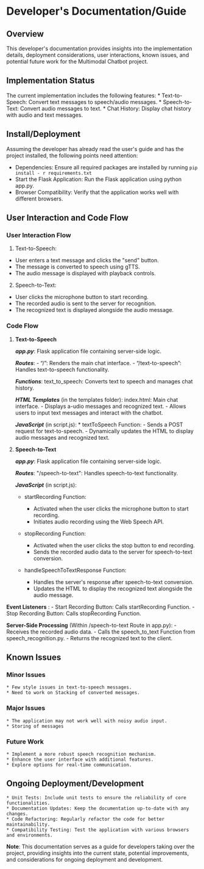 # Developer's Documentation/Guide

## Overview

This developer's documentation provides insights into the implementation details, deployment considerations, user interactions, known issues, and potential future work for the Multimodal Chatbot project.

## Implementation Status

The current implementation includes the following features:
    * Text-to-Speech: Convert text messages to speech/audio messages.
    * Speech-to-Text: Convert audio messages to text.
    * Chat History: Display chat history with audio and text messages.

## Install/Deployment

Assuming the developer has already read the user's guide and has the project installed, the following points need attention:

*	Dependencies: Ensure all required packages are installed by running 
        ``` pip install - r requirements.txt ```
*	Start the Flask Application: Run the Flask application using python app.py.
*	Browser Compatibility: Verify that the application works well with different browsers.

## User Interaction and Code Flow

### User Interaction Flow

1.	Text-to-Speech:
*   User enters a text message and clicks the "send" button.
*	The message is converted to speech using gTTS.
*	The audio message is displayed with playback controls.

2.	Speech-to-Text:
*	User clicks the microphone button to start recording.
*	The recorded audio is sent to the server for recognition.
*	The recognized text is displayed alongside the audio message.

### Code Flow

1. **Text-to-Speech**

    ***app.py***: Flask application file containing server-side logic.

    ***Routes***:
        - “/”: Renders the main chat interface.
        - “/text-to-speech”: Handles text-to-speech functionality.

    ***Functions***:
        text_to_speech: Converts text to speech and manages chat history.

    ***HTML Templates*** (in the templates folder):
    index.html: Main chat interface.
        - Displays a-udio messages and recognized text.
        - Allows users to input text messages and interact with the chatbot.

    ***JavaScript*** (in script.js):
        * textToSpeech Function:
            - Sends a POST request for text-to-speech.
            - Dynamically updates the HTML to display audio messages and recognized text.

2.  **Speech-to-Text**

    ***app.py***: Flask application file containing server-side logic.

    ***Routes***:
        "/speech-to-text": Handles speech-to-text functionality.

    ***JavaScript*** (in script.js):
    * startRecording Function:
        - Activated when the user clicks the microphone button to start recording.
        - Initiates audio recording using the Web Speech API.

    * stopRecording Function:
        - Activated when the user clicks the stop button to end recording.
        - Sends the recorded audio data to the server for speech-to-text conversion.

    * handleSpeechToTextResponse Function:
        - Handles the server's response after speech-to-text conversion.
        - Updates the HTML to display the recognized text alongside the audio message.

**Event Listeners** :
    - Start Recording Button: Calls startRecording Function.
    - Stop Recording Button: Calls stopRecording Function.

**Server-Side Processing** (Within /speech-to-text Route in app.py):
    - Receives the recorded audio data.
    - Calls the speech_to_text Function from speech_recognition.py.
    - Returns the recognized text to the client.

## Known Issues

### Minor Issues
    * Few style issues in text-to-speech messages.
    * Need to work on Stacking of converted messages.

### Major Issues
    * The application may not work well with noisy audio input.
    * Storing of messages 

### Future Work
    * Implement a more robust speech recognition mechanism.
    * Enhance the user interface with additional features.
    * Explore options for real-time communication.

## Ongoing Deployment/Development
    * Unit Tests: Include unit tests to ensure the reliability of core functionalities.
    * Documentation Updates: Keep the documentation up-to-date with any changes.
    * Code Refactoring: Regularly refactor the code for better maintainability.
    * Compatibility Testing: Test the application with various browsers and environments.

**Note**: This documentation serves as a guide for developers taking over the project, providing insights into the current state, potential improvements, and considerations for ongoing deployment and development.

